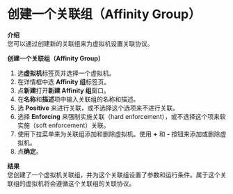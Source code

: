 # 创建一个关联组（Affinity Group）

**介绍**<br/>
您可以通过创建新的关联组来为虚拟机设置关联协议。


**创建一个关联组（Affinity Group）**

1. 选**虚拟机**标签页并选择一个虚拟机。
2. 在详情框中选 **Affinity 组**标签页。
3. 点**新建**打开**新建 Affinity 组**窗口。
4. 在**名称**和**描述**项中输入关联组的名称和描述。
5. 选 **Positive** 来进行关联，或不选择这个选项来不进行关联。
6. 选择 **Enforcing** 来强制实施关联（hard enforcement），或不选择这个项来软实施（soft enforcement）关联。
7. 使用下拉菜单来为关联组添加和删除虚拟机。使用 **+** 和 **-** 按钮来添加或删除虚拟机。
8. 点**确定**。


**结果**<br/>
您创建了一个虚拟机关联组，并为这个关联组设置了参数和运行条件。属于这个关联组的虚拟机将会遵循这个关联组的关联协议。
